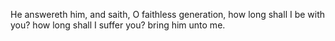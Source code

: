 He answereth him, and saith, O faithless generation, how long shall I be with you? how long shall I suffer you? bring him unto me.
